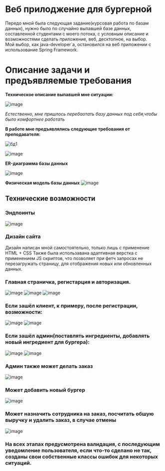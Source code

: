 # Веб прилоджение для бургерной

Передо мной была следующая задание(курсовая работа по базам данных), нужно было по случайно выпавшей базе данных, составленной студентами с моего потока, с условным описание и возможностями сделать приложение, веб, десктопное, на выбор.  
Мой выбор, как java-developer`а, остановился на веб приложении с использование Spring Framework.<br>

# Описание задачи и предъявляемые требования
**Техническое описание выпавшей мне ситуации:**

![image](https://github.com/user-attachments/assets/93481a4a-a3ee-4215-b268-75e5aa751477)

*Естественно, мне пришлось перебаотать базу данных под себя,чтобы было комфортнее работать*

**В работе мне предъявлялись следующие требования от преподавателя:**

![бд1](https://github.com/user-attachments/assets/cb769e28-189c-46b1-b448-6423b725af1d)

![image](https://github.com/user-attachments/assets/fb86a446-1f2b-4ba8-aa2f-b49ccbf3ad83)

**ER-диаграмма базы данных**

![image](https://github.com/user-attachments/assets/66da3262-7835-4f31-8097-ca82af4ca0fc)


**Физическая модель базы данных**
![image](https://github.com/user-attachments/assets/f1f3cc65-5399-4e99-8011-cd6e5a244f21)


## Технические возможности 

### Эндпоинты
![image](https://github.com/user-attachments/assets/48cba65b-c95d-4df7-b0f5-671a9bae5214)

### Дизайн сайта

 Дизайн написан мной самостоятельно, только лишь с применение HTML + CSS
 Также была использавана адаптивная верстка с применением JS скриптов, что позволяет при фетч запросах не перезагружать страницу, для отображения новых или обновленных данных.
 
### Главная страничка, регистарция и авторизация.

![image](https://github.com/user-attachments/assets/df35e46c-be7a-4644-a108-edf0f678510a)
![image](https://github.com/user-attachments/assets/a4cd6d1d-202a-4af3-aa9b-95948d67a034)
![image](https://github.com/user-attachments/assets/d911baa1-28f7-4254-9d83-34a89d929ffc)


### Если зашёл клиент, к примеру, после регистрации, возможности:

![image](https://github.com/user-attachments/assets/76981d62-1ca5-4b89-acf0-140b683e0d17)
![image](https://github.com/user-attachments/assets/6a50b9bc-e768-4c20-9c43-b29101765eca)


### Если зашёл админ(поставлять ингредиенты, добавлять новый ингредиент для бургера):

![image](https://github.com/user-attachments/assets/5a3e82af-9423-4d6a-b202-9871a12b580f)
![image](https://github.com/user-attachments/assets/51dff513-5e84-48cf-aa27-5e847071cf84)


### Админ также может делать заказ

![image](https://github.com/user-attachments/assets/07bc494a-a515-4b1b-a0dc-51cb06c0132a)


### Может добавить новый бургер

![image](https://github.com/user-attachments/assets/dcdd6d23-cfe2-4103-831f-1f6f4a4334b5)


### Может назначить сотрудника на заказ, посчитать обшую выручку и удалить заказ, в случае отмены

![image](https://github.com/user-attachments/assets/4c1945a0-5ef1-468f-a58f-89b5bb028abd)


### На всех этапах предусмотрена валидация, с последующим уведомление пользователя, если что-то сделано не так, созданы свои собственные классы ошибок для некоторых ситуаций.
